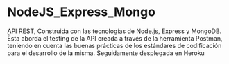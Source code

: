 # NodeJS_Express_Mongo
API REST, Construida con las tecnologías de Node.js, Express y MongoDB. Èsta aborda el testing de la API creada a través de la herramienta Postman, teniendo en cuenta las buenas prácticas de los estándares de codificación para el desarrollo de la misma. Seguidamente desplegada en Heroku

